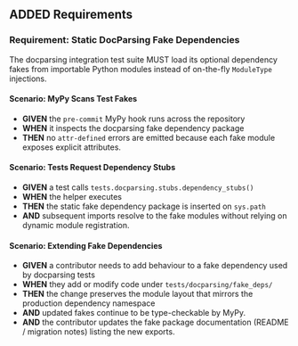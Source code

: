 ## ADDED Requirements
### Requirement: Static DocParsing Fake Dependencies
The docparsing integration test suite MUST load its optional dependency fakes from importable Python modules instead of on-the-fly `ModuleType` injections.

#### Scenario: MyPy Scans Test Fakes
- **GIVEN** the `pre-commit` MyPy hook runs across the repository
- **WHEN** it inspects the docparsing fake dependency package
- **THEN** no `attr-defined` errors are emitted because each fake module exposes explicit attributes.

#### Scenario: Tests Request Dependency Stubs
- **GIVEN** a test calls `tests.docparsing.stubs.dependency_stubs()`
- **WHEN** the helper executes
- **THEN** the static fake dependency package is inserted on `sys.path`
- **AND** subsequent imports resolve to the fake modules without relying on dynamic module registration.

#### Scenario: Extending Fake Dependencies
- **GIVEN** a contributor needs to add behaviour to a fake dependency used by docparsing tests
- **WHEN** they add or modify code under `tests/docparsing/fake_deps/`
- **THEN** the change preserves the module layout that mirrors the production dependency namespace
- **AND** updated fakes continue to be type-checkable by MyPy.
- **AND** the contributor updates the fake package documentation (README / migration notes) listing the new exports.
